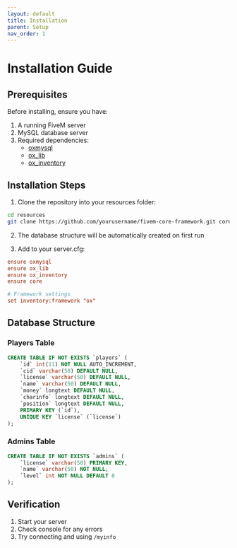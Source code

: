 ```yaml
---
layout: default
title: Installation
parent: Setup
nav_order: 1
---
```


# Installation Guide

## Prerequisites

Before installing, ensure you have:

1. A running FiveM server
2. MySQL database server
3. Required dependencies:
   - [oxmysql](https://github.com/overextended/oxmysql)
   - [ox_lib](https://github.com/overextended/ox_lib)
   - [ox_inventory](https://github.com/overextended/ox_inventory)

## Installation Steps

1. Clone the repository into your resources folder:
```bash
cd resources
git clone https://github.com/yourusername/fivem-core-framework.git core
```

2. The database structure will be automatically created on first run

3. Add to your server.cfg:
```cfg
ensure oxmysql
ensure ox_lib
ensure ox_inventory
ensure core

# Framework settings
set inventory:framework "ox"
```

## Database Structure

### Players Table
```sql
CREATE TABLE IF NOT EXISTS `players` (
    `id` int(11) NOT NULL AUTO_INCREMENT,
    `cid` varchar(50) DEFAULT NULL,
    `license` varchar(50) DEFAULT NULL,
    `name` varchar(50) DEFAULT NULL,
    `money` longtext DEFAULT NULL,
    `charinfo` longtext DEFAULT NULL,
    `position` longtext DEFAULT NULL,
    PRIMARY KEY (`id`),
    UNIQUE KEY `license` (`license`)
);
```

### Admins Table
```sql
CREATE TABLE IF NOT EXISTS `admins` (
    `license` varchar(50) PRIMARY KEY,
    `name` varchar(50) NOT NULL,
    `level` int NOT NULL DEFAULT 0
);
```

## Verification

1. Start your server
2. Check console for any errors
3. Try connecting and using `/myinfo` 